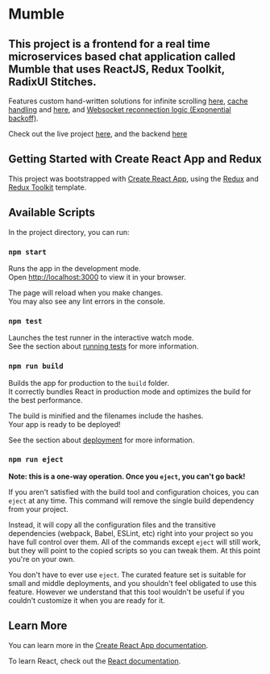 # Mumble

## This project is a frontend for a real time microservices based chat application called Mumble that uses ReactJS, Redux Toolkit, RadixUI Stitches.

Features custom hand-written solutions for infinite scrolling [here](https://github.com/dannyboi07/mumbleFE/blob/master/src/components/Chat/MsgDisplay.js#L84), [cache handling](https://github.com/dannyboi07/mumbleFE/blob/master/src/slices/chatSlice.js#L134) and [here](https://github.com/dannyboi07/mumbleFE/blob/master/src/components/Chat/Chat.js#L63), and [Websocket reconnection logic (Exponential backoff)](https://github.com/dannyboi07/mumbleFE/blob/master/src/components/Home/WsMsgHandler.js#L114).

Check out the live project [here](https://mumble.daniel-dev.tech), and the backend [here](https://github.com/dannyboi07/mumbleBE)

## Getting Started with Create React App and Redux

This project was bootstrapped with [Create React App](https://github.com/facebook/create-react-app), using the [Redux](https://redux.js.org/) and [Redux Toolkit](https://redux-toolkit.js.org/) template.

## Available Scripts

In the project directory, you can run:

### `npm start`

Runs the app in the development mode.\
Open [http://localhost:3000](http://localhost:3000) to view it in your browser.

The page will reload when you make changes.\
You may also see any lint errors in the console.

### `npm test`

Launches the test runner in the interactive watch mode.\
See the section about [running tests](https://facebook.github.io/create-react-app/docs/running-tests) for more information.

### `npm run build`

Builds the app for production to the `build` folder.\
It correctly bundles React in production mode and optimizes the build for the best performance.

The build is minified and the filenames include the hashes.\
Your app is ready to be deployed!

See the section about [deployment](https://facebook.github.io/create-react-app/docs/deployment) for more information.

### `npm run eject`

**Note: this is a one-way operation. Once you `eject`, you can't go back!**

If you aren't satisfied with the build tool and configuration choices, you can `eject` at any time. This command will remove the single build dependency from your project.

Instead, it will copy all the configuration files and the transitive dependencies (webpack, Babel, ESLint, etc) right into your project so you have full control over them. All of the commands except `eject` will still work, but they will point to the copied scripts so you can tweak them. At this point you're on your own.

You don't have to ever use `eject`. The curated feature set is suitable for small and middle deployments, and you shouldn't feel obligated to use this feature. However we understand that this tool wouldn't be useful if you couldn't customize it when you are ready for it.

## Learn More

You can learn more in the [Create React App documentation](https://facebook.github.io/create-react-app/docs/getting-started).

To learn React, check out the [React documentation](https://reactjs.org/).
